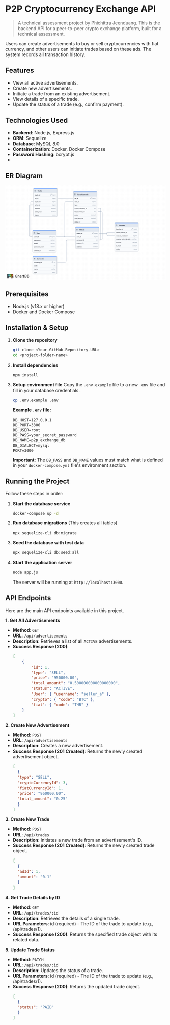 # P2P Cryptocurrency Exchange API
> A technical assessment project by Phichittra Jeenduang.
This is the backend API for a peer-to-peer crypto exchange platform, built for a technical assessment.

Users can create advertisements to buy or sell cryptocurrencies with fiat currency, and other users can initiate trades based on these ads. The system records all transaction history.

## Features

- View all active advertisements.
- Create new advertisements.
- Initiate a trade from an existing advertisement.
- View details of a specific trade.
- Update the status of a trade (e.g., confirm payment).
  
## Technologies Used

- **Backend**: Node.js, Express.js
- **ORM**: Sequelize
- **Database**: MySQL 8.0
- **Containerization**: Docker, Docker Compose
- **Password Hashing**: bcrypt.js
- 
## ER Diagram
![ER Diagram](./docs/er_diagram.png)

## Prerequisites

- Node.js (v18.x or higher)
- Docker and Docker Compose

## Installation & Setup

1.  **Clone the repository**
    ```sh
    git clone <Your-GitHub-Repository-URL>
    cd <project-folder-name>
    ```

2.  **Install dependencies**
    ```sh
    npm install
    ```

3.  **Setup environment file**
    Copy the `.env.example` file to a new `.env` file and fill in your database credentials.
    ```sh
    cp .env.example .env
    ```
    **Example `.env` file:**
    ```env
    DB_HOST=127.0.0.1
    DB_PORT=3306
    DB_USER=root
    DB_PASS=your_secret_password
    DB_NAME=p2p_exchange_db
    DB_DIALECT=mysql
    PORT=3000
    ```
    **Important:** The `DB_PASS` and `DB_NAME` values must match what is defined in your `docker-compose.yml` file's environment section.

## Running the Project

Follow these steps in order:

1.  **Start the database service**
    ```sh
    docker-compose up -d
    ```

2.  **Run database migrations** (This creates all tables)
    ```sh
    npx sequelize-cli db:migrate
    ```

3.  **Seed the database with test data**
    ```sh
    npx sequelize-cli db:seed:all
    ```

4.  **Start the application server**
    ```sh
    node app.js
    ```
    The server will be running at `http://localhost:3000`.

##  API Endpoints

Here are the main API endpoints available in this project.

**1. Get All Advertisements**
- **Method**: `GET`
- **URL**: `/api/advertisements`
- **Description**: Retrieves a list of all `ACTIVE` advertisements.
- **Success Response (200)**:
  ```json
  [
      {
          "id": 1,
          "type": "SELL",
          "price": "950000.00",
          "total_amount": "0.500000000000000000",
          "status": "ACTIVE",
          "User": { "username": "seller_a" },
          "crypto": { "code": "BTC" },
          "fiat": { "code": "THB" }
      }
  ]

**2. Create New Advertisement**
- **Method**: `POST`
- **URL**: `/api/advertisements`
- **Description**: Creates a new advertisement.
- **Success Response (201 Created)**: Returns the newly created advertisement object.
  ```json
  [
    {
    "type": "SELL",
    "cryptoCurrencyId": 3,
    "fiatCurrencyId": 1,
    "price": "960000.00",
    "total_amount": "0.25"
    }
  ]
  

**3. Create New Trade**
- **Method**: `POST`
- **URL**: `/api/trades`
- **Description**: Initiates a new trade from an advertisement's ID.
- **Success Response (201 Created)**: Returns the newly created trade object.
  ```json
  [
    {
    "adId": 1,
    "amount": "0.1"
    }
  ]

**4. Get Trade Details by ID**
- **Method**: `GET`
- **URL**: `/api/trades/:id`
- **Description**: Retrieves the details of a single trade.
- **URL Parameters**: id (required) - The ID of the trade to update (e.g., /api/trades/1).
- **Success Response (200)**: Returns the specified trade object with its related data.

**5. Update Trade Status**
- **Method**: `PATCH`
- **URL**: `/api/trades/:id`
- **Description**: Updates the status of a trade.
- **URL Parameters**: id (required) - The ID of the trade to update (e.g., /api/trades/1).
- **Success Response (200)**: Returns the updated trade object.
  ```json
  [
    {
    "status": "PAID"
    }
  ]
